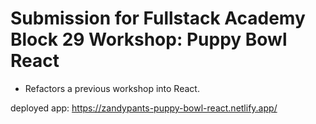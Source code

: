 # Submission for Fullstack Academy Block 29 Workshop: Puppy Bowl React
- Refactors a previous workshop into React.

deployed app: https://zandypants-puppy-bowl-react.netlify.app/